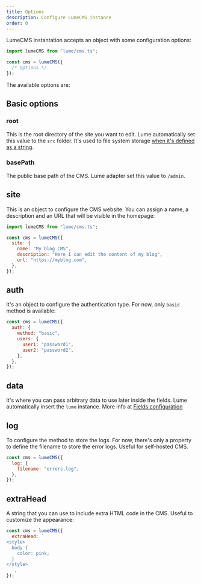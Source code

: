 ```yaml
---
title: Options
description: Configure LumeCMS instance
order: 0
---
```


LumeCMS instantation accepts an object with some configuration options:

```js
import lumeCMS from "lume/cms.ts";

const cms = lumeCMS({
  /* Options */
});
```

The available options are:

## Basic options

### root

This is the root directory of the site you want to edit. Lume automatically set
this value to the `src` folder. It's used to file system storage
[when it's defined as a string](./storage.md#file-system).

### basePath

The public base path of the CMS. Lume adapter set this value to `/admin`.

## site

This is an object to configure the CMS website. You can assign a name, a
description and an URL that will be visible in the homepage:

```js
import lumeCMS from "lume/cms.ts";

const cms = lumeCMS({
  site: {
    name: "My blog CMS",
    description: "Here I can edit the content of my blog",
    url: "https://myblog.com",
  },
});
```

## auth

It's an object to configure the authentication type. For now, only `basic`
method is available:

```js
const cms = lumeCMS({
  auth: {
    method: "basic",
    users: {
      user1: "password1",
      user2: "password2",
    },
  },
});
```

## data

It's where you can pass arbitrary data to use later inside the fields. Lume
automatically insert the `lume` instance. More info at
[Fields configuration](./fields.md#the-init-function)

## log

To configure the method to store the logs. For now, there's only a property to
define the filename to store the error logs. Useful for self-hosted CMS.

```js
const cms = lumeCMS({
  log: {
    filename: "errors.log",
  },
});
```

## extraHead

A string that you can use to include extra HTML code in the CMS. Useful to
customize the appearance:

```js
const cms = lumeCMS({
  extraHead: `
<style>
  body {
    color: pink;
  }
</style>
  `,
});
```
